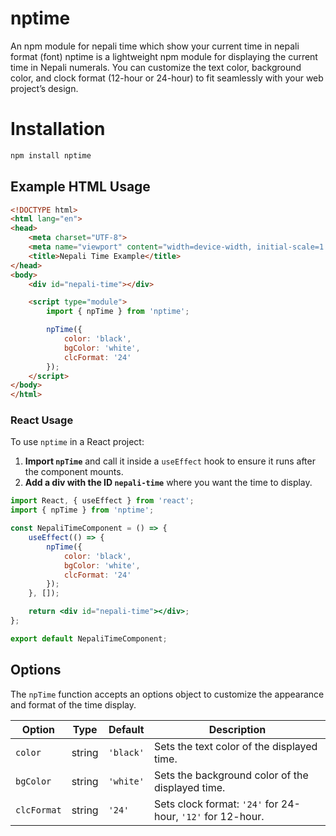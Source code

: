 # nptime
An npm module for nepali time which show your current time in nepali format (font)
nptime is a lightweight npm module for displaying the current time in Nepali numerals. You can customize the text color, background color, and clock format (12-hour or 24-hour) to fit seamlessly with your web project’s design.

#  Installation
```bash
npm install nptime

```
## Example HTML Usage
```html
<!DOCTYPE html>
<html lang="en">
<head>
    <meta charset="UTF-8">
    <meta name="viewport" content="width=device-width, initial-scale=1.0">
    <title>Nepali Time Example</title>
</head>
<body>
    <div id="nepali-time"></div>

    <script type="module">
        import { npTime } from 'nptime';

        npTime({
            color: 'black',
            bgColor: 'white',
            clcFormat: '24'
        });
    </script>
</body>
</html>

```
### React Usage

To use `nptime` in a React project:

1. **Import `npTime`** and call it inside a `useEffect` hook to ensure it runs after the component mounts.
2. **Add a div with the ID `nepali-time`** where you want the time to display.

```jsx
import React, { useEffect } from 'react';
import { npTime } from 'nptime';

const NepaliTimeComponent = () => {
    useEffect(() => {
        npTime({
            color: 'black',
            bgColor: 'white',
            clcFormat: '24'
        });
    }, []);

    return <div id="nepali-time"></div>;
};

export default NepaliTimeComponent;
```
## Options

The `npTime` function accepts an options object to customize the appearance and format of the time display.

| Option      | Type   | Default   | Description                                                      |
|-------------|--------|-----------|------------------------------------------------------------------|
| `color`     | string | `'black'` | Sets the text color of the displayed time.                       |
| `bgColor`   | string | `'white'` | Sets the background color of the displayed time.                 |
| `clcFormat` | string | `'24'`    | Sets clock format: `'24'` for 24-hour, `'12'` for 12-hour.      |
